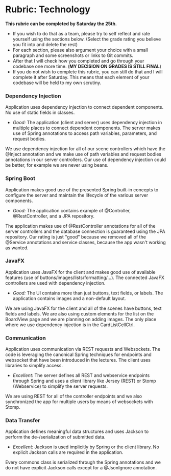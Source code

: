 # Rubric: Technology
**This rubric can be completed by Saturday the 25th.** 
- If you wish to do that as a team, please try to self reflect and rate yourself using the sections below. (Select the grade rating you believe you fit into and delete the rest)
- For each section, please also argument your choice with a small paragraph and some screenshots or links to Git commits.
- After that I will check how you completed and go through your codebase one more time. (**MY DECISION ON GRADES IS STILL FINAL**)
- If you do not wish to complete this rubric, you can still do that and I will complete it after Saturday. This means that each element of your codebase will be held to my own scrutiny.
### Dependency Injection

Application uses dependency injection to connect dependent components. No use of static fields in classes.

- *Good:* The application (client and server) uses dependency injection in multiple places to connect dependent components. The server makes use of Spring annotations to access path variables, parameters, and request bodies.

We use dependency injection for all of our scene controllers which have the @Inject annotation and we make use of path variables and request bodies annotations in our server controllers. Our use of dependency injection could be better, for example we are never using beans.


### Spring Boot

Application makes good use of the presented Spring built-in concepts to configure the server and maintain the lifecycle of the various server components.

- *Good:* The application contains example of @Controller, @RestController, and a JPA repository.

The application makes use of @RestController annotations for all of the server controllers and the database connection is guaranteed using the JPA repository. Our rating is just "good" because we removed all of the @Service annotations and service classes, because the app wasn't working as wanted.

### JavaFX

Application uses JavaFX for the client and makes good use of available features (use of buttons/images/lists/formatting/…). The connected JavaFX controllers are used with dependency injection.

- *Good:* The UI contains more than just buttons, text fields, or labels. The application contains images and a non-default layout.

We are using JavaFX for the client and all of the scenes have buttons, text fields and labels. We are also using custom elements for the list on the BoardView page and we are planning on adding images. The only place where we use dependency injection is in the CardListCellCtrl.


### Communication

Application uses communication via REST requests and Websockets. The code is leveraging the canonical Spring techniques for endpoints and websocket that have been introduced in the lectures. The client uses libraries to simplify access.

- *Excellent:* The server defines all REST and webservice endpoints through Spring and uses a client library like Jersey (REST) or Stomp (Webservice) to simplify the server requests.

We are using REST for all of the controller endpoints and we also synchronized the app for multiple users by means of websockets with Stomp.

### Data Transfer

Application defines meaningful data structures and uses Jackson to perform the de-/serialization of submitted data.

- *Excellent:* Jackson is used implicitly by Spring or the client library. No explicit Jackson calls are required in the application.

Every commons class is serialized through the Spring annotations and we do not have explicit Jackson calls except for a @JsonIgnore annotation.


